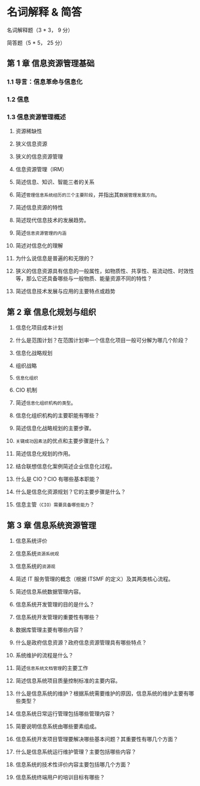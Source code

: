 # 名词解释 & 简答

名词解释题（3 \* 3， 9 分）

简答题（5 \* 5， 25 分）

## 第 1 章 信息资源管理基础

### 1.1 导言：信息革命与信息化

### 1.2 信息

### 1.3 信息资源管理概述

1. 资源稀缺性

2. 狭义信息资源

3. 狭义的信息资源管理

4. 信息资源管理（IRM）

5. 简述信息、知识、智能三者的关系

6. 简述`管理信息系统经历的三个主要阶段`，并指出其`数据管理发展方向`。

7. 简述信息资源的特性

8. 简述现代信息技术的发展趋势。

9. 简述`信息资源管理的内涵`

10. 简述对信息化的理解

11. 为什么说信息是普遍的和无限的？

12. 狭义的信息资源具有信息的一般属性，如物质性、共享性、易流动性、时效性等，那么它还具备哪些与一般物质、能量资源不同的特性？

13. 简述信息技术发展与应用的主要特点或趋势

## 第 2 章 信息化规划与组织

1. 信息化项目成本计划

2. 什么是范围计划？在范围计划审一个信息化项目一般可分解为哪几个阶段？

3. 信息化战略规划

4. 组织战略

5. `信息化组织`
6. CIO 机制

7. 简述`信息化组织机构的类型`。

8. 信息化组织机构的主要职能有哪些？
9. 简述信息化战略规划的主要步骤。

10. `关键成功因素法`的优点和主要步骤是什么？

11. 简述信息化规划的作用。
12. 结合联想信息化案例简述企业信息化过程。
13. 什么是 CIO？CIO 有哪些基本职能？

14. 什么是信息化资源规划？它的主要步骤是什么？
15. 信息主管`（CIO）需要具备哪些能力`？

## 第 3 章 信息系统资源管理

1.  信息系统评价

2.  信息系统`资源系统观`

3.  信息系统的`资源观`

4.  简述 IT 服务管理的概念（根据 ITSMF 的定义）及其两类核心流程。

5.  简述信息系统数据管理内容。

6.  信息系统开发管理的目的是什么？

7.  信息系统开发管理的重要性有哪些？

8.  数据库管理主要有哪些内容？

9.  什么是政府信息资源？政府信息资源管理具有哪些特点？

10. 系统维护的流程是什么？

11. 简述`信息系统文档管理`的主要工作

12. 简述信息系统项目质量控制标准的主要内容。

13. 什么是信息系统的维护？根据系统需要维护的原因，信息系统的维护主要有哪些类型？

14. 信息系统日常运行管理包括哪些管理内容？

15. 简要说明信息系统由哪些要素组成。

16. 信息系统开发项目管理要解决哪些基本问题？其重要性有哪几个方面？

17. 什么是信息系统运行维护管理？主要包括哪些内容？

18. 信息系统的技术性评价内容主要包括哪几个方面？

19. 信息系统终端用户的培训目标有哪些？
